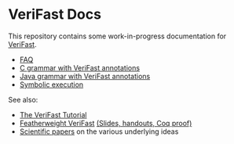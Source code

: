 # VeriFast Docs

This repository contains some work-in-progress documentation for [VeriFast](https://github.com/verifast/verifast).

- [FAQ](faq.md)
- [C grammar with VeriFast annotations](c_translation_units.md)
- [Java grammar with VeriFast annotations](java_compilation_units.md)
- [Symbolic execution](symexec.md)

See also:
- [The VeriFast Tutorial](https://doi.org/10.5281/zenodo.887906)
- [Featherweight VeriFast](http://arxiv.org/pdf/1507.07697) [(Slides, handouts, Coq proof)](https://people.cs.kuleuven.be/~bart.jacobs/fvf)
- [Scientific papers](https://people.cs.kuleuven.be/~bart.jacobs/verifast/) on the various underlying ideas
